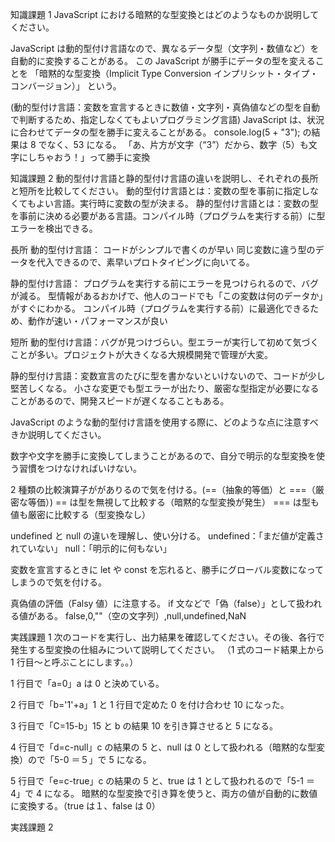 知識課題 1
JavaScript における暗黙的な型変換とはどのようなものか説明してください。

JavaScript は動的型付け言語なので、異なるデータ型（文字列・数値など）を自動的に変換することがある。
この JavaScript が勝手にデータの型を変えることを
「暗黙的な型変換（Implicit Type Conversion インプリシット・タイプ・コンバージョン）」 という。

(動的型付け言語：変数を宣言するときに数値・文字列・真偽値などの型を自動で判断するため、指定しなくてもよいプログラミング言語)
JavaScript は、状況に合わせてデータの型を勝手に変えることがある。
console.log(5 + "3");
の結果は 8 でなく、53 になる。
「あ、片方が文字（“3”）だから、数字（5）も文字にしちゃおう！」って勝手に変換

知識課題 2
動的型付け言語と静的型付け言語の違いを説明し、それぞれの長所と短所を比較してください。
動的型付け言語とは：変数の型を事前に指定しなくてもよい言語。実行時に変数の型が決まる。
静的型付け言語とは：変数の型を事前に決める必要がある言語。コンパイル時（プログラムを実行する前）に型エラーを検出できる。

長所
動的型付け言語：
コードがシンプルで書くのが早い
同じ変数に違う型のデータを代入できるので、素早いプロトタイピングに向いてる。

静的型付け言語：
プログラムを実行する前にエラーを見つけられるので、バグが減る。
型情報があるおかげで、他人のコードでも「この変数は何のデータか」がすぐにわかる。
コンパイル時（プログラムを実行する前）に最適化できるため、動作が速い・パフォーマンスが良い

短所
動的型付け言語：バグが見つけづらい。型エラーが実行して初めて気づくことが多い。プロジェクトが大きくなる大規模開発で管理が大変。

静的型付け言語：変数宣言のたびに型を書かないといけないので、コードが少し堅苦しくなる。
小さな変更でも型エラーが出たり、厳密な型指定が必要になることがあるので、開発スピードが遅くなることもある。

JavaScript のような動的型付け言語を使用する際に、どのような点に注意すべきか説明してください。

数字や文字を勝手に変換してしまうことがあるので、自分で明示的な型変換を使う習慣をつけなければいけない。

2 種類の比較演算子ががありるので気を付ける。(==（抽象的等価）と ===（厳密な等価）)
== は型を無視して比較する（暗黙的な型変換が発生）
=== は型も値も厳密に比較する（型変換なし）

undefined と null の違いを理解し、使い分ける。
undefined：「まだ値が定義されていない」
null：「明示的に何もない」

変数を宣言するときに let や const を忘れると、勝手にグローバル変数になってしまうので気を付ける。

真偽値の評価（Falsy 値）に注意する。
if 文などで「偽（false）」として扱われる値がある。
false,0,""（空の文字列）,null,undefined,NaN

実践課題 1
次のコードを実行し、出力結果を確認してください。その後、各行で発生する型変換の仕組みについて説明してください。
（1 式のコード結果上から 1 行目〜と呼ぶことにします。。）

1 行目で「a=0」a は 0 と決めている。

2 行目で「b='1'+a」1 と 1 行目で定めた 0 を付け合わせ 10 になった。

3 行目で「C=15-b」15 と b の結果 10 を引き算させると 5 になる。

4 行目で「d=c-null」c の結果の 5 と、null は 0 として扱われる（暗黙的な型変換）ので「5-0 ＝５」で 5 になる。

5 行目で「e=c-true」c の結果の 5 と、true は 1 として扱われるので「5-1 ＝ 4」で 4 になる。
暗黙的な型変換で引き算を使うと、両方の値が自動的に数値に変換する。（true は１、false は 0）

実践課題 2
